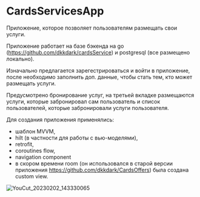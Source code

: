 # CardsServicesApp

Приложение, которое позволяет пользователям размещать свои услуги. 

Приложение работает на базе бэкенда на go (https://github.com/dkkdark/cardsService) и postgresql (все размещено локально).

Изначально предлагается зарегестрироваться и войти в приложение, после необходимо заполнить доп. данные, чтобы стать тем, кто может размещать услуги.

Предусмотрено бронирование услуг, на третьей вкладке размещаются услуги, которые забронировал сам пользователь и список пользователей, которые забронировали услуги пользователя.

Для создания приложения применялись:
- шаблон MVVM, 
- hilt (в частности для работы с вью-моделями),
- retrofit,
- coroutines flow,
- navigation component
- в скором времени room (он использовался в старой версии приложения https://github.com/dkkdark/CardsOffers)
была создана custom view.



![YouCut_20230202_143330065](https://user-images.githubusercontent.com/49618961/216315205-42b879cb-49ec-46f4-b40b-44412bfa886c.gif)
